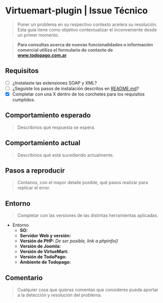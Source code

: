 # Virtuemart-plugin | Issue Técnico
> Poner un problema en su respectivo contexto acelera su resolución. </br>
Esta guía tiene como objetivo contextualizar el inconveniente desde un primer momento.

> __Para consultas acerca de nuevas funcionalidades o información comercial utiliza el formulario de contacto de www.todopago.com.ar__

## Requisitos
* [ ] ¿Instalaste las extensiones SOAP y XML?
* [ ] ¿Seguiste los pasos de instalación descritos en [README.md](https://github.com/TodoPago/SDK-Node.js/blob/master/README.md)?
* [x] Completar con una X dentro de los corchetes para los requisitos cumplidos.

## Comportamiento esperado
> Describinos qué respuesta se espera.

## Comportamiento actual
> Describinos qué está sucediendo actualmente.

## Pasos a reproducir
> Contanos, con el mayor detalle posible, qué pasos realizar para replicar el error.

## Entorno
> Completar con las versiones de las distintas herramientas aplicadas.
+ Entorno
  * __SO:__
  * __Servidor Web y versión:__
  * __Versión de PHP:__ _De ser posible, link a phpinfo()_
  * __Versión de Joomla:__
  * __Versión de VirtueMart:__
  * __Versión de TodoPago:__
  * __Ambiente de Todopago:__

## Comentario
> Cualquier cosa que quieras comentas que consideres pueda aportar a la detección y resolución del problema.
